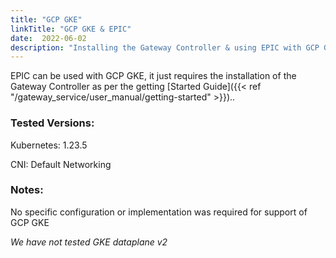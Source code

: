 ```yaml
---
title: "GCP GKE"
linkTitle: "GCP GKE & EPIC"
date:  2022-06-02
description: "Installing the Gateway Controller & using EPIC with GCP GKE"
---
```



EPIC can be used with GCP GKE, it just requires the installation of the Gateway Controller as per the getting [Started Guide]({{< ref "/gateway_service/user_manual/getting-started" >}})..


### Tested Versions:

Kubernetes: 1.23.5

CNI: Default Networking

### Notes:

No specific configuration or implementation was required for support of GCP GKE

*We have not tested GKE dataplane v2*
